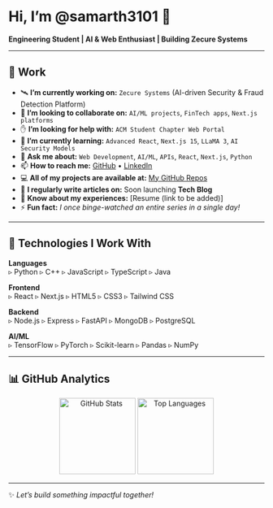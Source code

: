 # Hi, I’m @samarth3101 👋  
**Engineering Student | AI & Web Enthusiast | Building Zecure Systems**  

---

## 🌟 Work  

- 🛰️ **I’m currently working on:** `Zecure Systems` (AI-driven Security & Fraud Detection Platform)  
- 🤝 **I’m looking to collaborate on:** `AI/ML projects`, `FinTech apps`, `Next.js platforms`  
- ✋ **I’m looking for help with:** `ACM Student Chapter Web Portal`  
- 🌱 **I’m currently learning:** `Advanced React`, `Next.js 15`, `LLaMA 3`, `AI Security Models`  
- 💬 **Ask me about:** `Web Development`, `AI/ML`, `APIs`, `React`, `Next.js`, `Python`  
- 📫 **How to reach me:** [GitHub](https://github.com/samarth3101) • [LinkedIn](https://www.linkedin.com/in/samarth-patil-3101spp/)  
- 💻 **All of my projects are available at:** [My GitHub Repos](https://github.com/samarth3101?tab=repositories)  
- 📝 **I regularly write articles on:** Soon launching **Tech Blog**  
- 📄 **Know about my experiences:** [Resume (link to be added)]  
- ⚡ **Fun fact:** *I once binge-watched an entire series in a single day!*  

---

## 🚀 Technologies I Work With  

**Languages**  
▹ Python ▹ C++ ▹ JavaScript ▹ TypeScript ▹ Java  

**Frontend**  
▹ React ▹ Next.js ▹ HTML5 ▹ CSS3 ▹ Tailwind CSS  

**Backend**  
▹ Node.js ▹ Express ▹ FastAPI ▹ MongoDB ▹ PostgreSQL  

**AI/ML**  
▹ TensorFlow ▹ PyTorch ▹ Scikit-learn ▹ Pandas ▹ NumPy  

---

## 📊 GitHub Analytics  

<p align="center">
  <img src="https://github-readme-stats.vercel.app/api?username=samarth3101&show_icons=true&theme=radical" alt="GitHub Stats" height="150"/>
  <img src="https://github-readme-stats.vercel.app/api/top-langs/?username=samarth3101&layout=compact&theme=radical" alt="Top Languages" height="150"/>
</p>  

---

✨ *Let’s build something impactful together!*  

